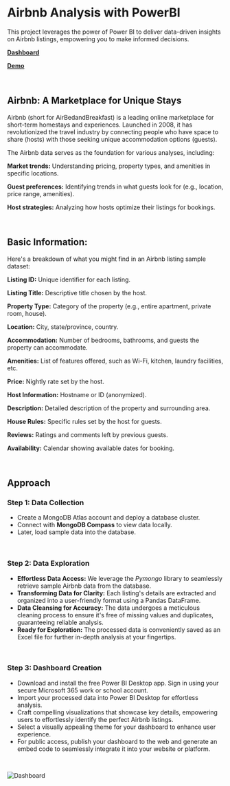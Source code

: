 # Airbnb Analysis with PowerBI
This project leverages the power of Power BI to deliver data-driven insights on Airbnb listings, empowering you to make informed decisions.

[**Dashboard**](https://app.powerbi.com/view?r=eyJrIjoiODgzM2IwZWUtYTQ1OC00MzhkLTgzMjMtYjk3MGZhNmU4YzQzIiwidCI6IjA5MWYwZTcxLWIzMTAtNGMzYy1hMzI5LWYwNDNkNmRhM2IyZSJ9)

[**Demo**]()

<br>


## Airbnb: A Marketplace for Unique Stays
Airbnb (short for AirBedandBreakfast) is a leading online marketplace for short-term homestays and experiences. Launched in 2008, it has revolutionized the travel industry by connecting people who have space to share (hosts) with those seeking unique accommodation options (guests).

The Airbnb data serves as the foundation for various analyses, including:

**Market trends:** Understanding pricing, property types, and amenities in specific locations.

**Guest preferences:** Identifying trends in what guests look for (e.g., location, price range, amenities).

**Host strategies:** Analyzing how hosts optimize their listings for bookings.

<br>

## Basic Information:
Here's a breakdown of what you might find in an Airbnb listing sample dataset:

**Listing ID:** Unique identifier for each listing.

**Listing Title:** Descriptive title chosen by the host.

**Property Type:** Category of the property (e.g., entire apartment, private room, house).

**Location:** City, state/province, country.

**Accommodation:** Number of bedrooms, bathrooms, and guests the property can accommodate.

**Amenities:** List of features offered, such as Wi-Fi, kitchen, laundry facilities, etc.

**Price:** Nightly rate set by the host.

**Host Information:** Hostname or ID (anonymized).

**Description:** Detailed description of the property and surrounding area.

**House Rules:** Specific rules set by the host for guests.

**Reviews:** Ratings and comments left by previous guests.

**Availability:** Calendar showing available dates for booking.

<br>

## Approach
### Step 1: Data Collection
- Create a MongoDB Atlas account and deploy a database cluster.
- Connect with **MongoDB Compass** to view data locally.
- Later, load sample data into the database.

<br>

### Step 2: Data Exploration
- **Effortless Data Access:** We leverage the *Pymongo* library to seamlessly retrieve sample Airbnb data from the database.
- **Transforming Data for Clarity:** Each listing's details are extracted and organized into a user-friendly format using a Pandas DataFrame.
- **Data Cleansing for Accuracy:** The data undergoes a meticulous cleaning process to ensure it's free of missing values and duplicates, guaranteeing reliable analysis.
- **Ready for Exploration:** The processed data is conveniently saved as an Excel file for further in-depth analysis at your fingertips.

<br>

### Step 3: Dashboard Creation
- Download and install the free Power BI Desktop app. Sign in using your secure Microsoft 365 work or school account.
- Import your processed data into Power BI Desktop for effortless analysis.
- Craft compelling visualizations that showcase key details, empowering users to effortlessly identify the perfect Airbnb listings.
- Select a visually appealing theme for your dashboard to enhance user experience.
- For public access, publish your dashboard to the web and generate an embed code to seamlessly integrate it into your website or platform.
  
<br>

![Dashboard](https://github.com/aishwarya-10/airbnb-analysis-with-powerbi/assets/48954230/01737d04-8909-4fe0-93a7-0ebebbc327d8)
